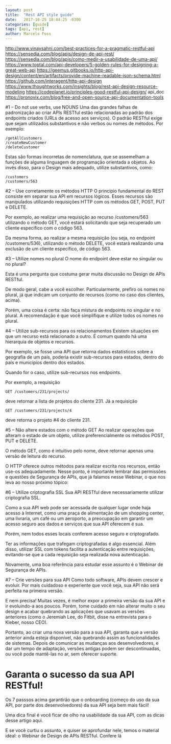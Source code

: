 ```yaml
---
layout: post
title:  "Rest API style guide"
date:   2017-10-25 18:44:25 -0300
categories: [guide]
tags: [api, rest]
author: Marcelo Foss
---
```

http://www.vinaysahni.com/best-practices-for-a-pragmatic-restful-api
https://sensedia.com/blog/apis/design-de-api-rest/
https://sensedia.com/blog/apis/como-medir-a-usabilidade-de-uma-api/
https://www.toptal.com/api-developers/5-golden-rules-for-designing-a-great-web-api
https://geemus.gitbooks.io/http-api-design/content/en/artifacts/provide-machine-readable-json-schema.html
https://github.com/interagent/http-api-design
https://www.thoughtworks.com/insights/blog/rest-api-design-resource-modeling
https://codeplanet.io/principles-good-restful-api-design/
api_doc
https://pronovix.com/blog/free-and-open-source-api-documentation-tools

#1 – Do not use verbs, use NOUNS
Uma das grandes falhas de padronização ao criar APIs RESTful estão relacionadas ao padrão dos endpoints criados (URLs de acesso aos serviços). O padrão RESTful exige que sejam utilizados substantivos e não verbos ou nomes de métodos. Por exemplo:

```
/getAllCustomers  
/createNewCustomer  
/deleteCustomer  
```
Estas são formas incorretas de nomenclatura, que se assemelham a funções de alguma linguagem de programação orientada a objetos. Ao invés disso, para o Design mais adequado, utilize substantivos, como:

```
/customers
/customers/563
```

#2 – Use corretamente os métodos HTTP
O princípio fundamental do REST consiste em separar sua API em recursos lógicos. Esses recursos são manipulados utilizando requisições HTTP com os métodos GET, POST, PUT e DELETE.

Por exemplo, ao realizar uma requisição ao recurso /customers/563 utilizando o método GET, você estará solicitando que seja recuperado um cliente específico com o código 563.

Da mesma forma, ao realizar a mesma requisição (ou seja, no endpoint /customers/536), utilizando o método DELETE, você estará realizando uma exclusão de um cliente específico, de código 563.

#3 – Utilize nomes no plural
O nome do endpoint deve estar no singular ou no plural?

Esta é uma pergunta que costuma gerar muita discussão no Design de APIs RESTful.

De modo geral, cabe a você escolher. Particularmente, prefiro os nomes no plural, já que indicam um conjunto de recursos (como no caso dos clientes, acima).

Porém, uma coisa é certa: não faça mistura de endpoints no singular e no plural. A recomendação é que você simplifique e utilize todos os nomes no plural.

#4 – Utilize sub-recursos para os relacionamentos
Existem situações em que um recurso está relacionado a outro. É comum quando há uma hierarquia de objetos e recursos.

Por exemplo, se fosse uma API que retorna dados estatísticos sobre a geografia de um país, poderia existir sub-recursos para estados, dentro do país e municípios dentro dos estados.

Quando for o caso, utilize sub-recursos nos endpoints.

Por exemplo, a requisição

```
GET /customers/231/projects/
```
deve retornar a lista de projetos do cliente 231. Já a requisição

```
GET /customers/231/projects/4
```
deve retorna o projeto #4 do cliente 231.

#5 – Não altere estados com o método GET
Ao realizar operações que alteram o estado de um objeto, utilize preferencialmente os métodos POST, PUT e DELETE.

O método GET, como é intuitivo pelo nome, deve retornar apenas uma versão de leitura do recurso.

O HTTP oferece outros métodos para realizar escrita nos recursos, então use-os adequadamente. Nesse ponto, é importante lembrar das permissões e questões de Segurança de APIs, que já falamos nesse Webinar, o que nos leva ao nosso próximo tópico:

#6 – Utilize criptografia SSL
Sua API RESTful deve necessariamente utilizar criptografia SSL.

Como a sua API web pode ser acessada de qualquer lugar onde haja acesso à Internet, como uma praça de alimentação de um shopping center, uma livraria, um café ou um aeroporto, a preocupação em garantir um acesso seguro aos dados e serviços que sua API oferecem é sua.

Porém, nem todos esses locais conferem acesso seguro e criptografado.

Ter as informações que trafegam criptografadas é algo essencial. Além disso, utilizar SSL com tokens facilita a autenticação entre requisições, evitando-se que a cada requisição seja realizada nova autenticação.

Novamente, uma boa referência para estudar esse assunto é o Webinar de Segurança de APIs.

#7 – Crie versões para sua API
Como todo software, APIs devem crescer e evoluir. Por mais cuidadoso e experiente que você seja, sua API não será perfeita na primeira versão.

E nem precisa! Muitas vezes, é melhor expor a primeira versão da sua API e ir evoluindo-a aos poucos. Porém, tome cuidado em não alterar muito o seu design e acabar quebrando as aplicações que usavam as versões anteriores (como o Jeremiah Lee, do Fitbit, disse na entrevista para o Kleber, nosso CEO).

Portanto, ao criar uma nova versão para a sua API, garanta que a versão anterior ainda esteja disponível, não quebrando assim as funcionalidades de sistemas. Depois de comunicar as mudanças aos desenvolvedores, e dar um tempo de adaptação, versões antigas podem ser descontinuadas, ou você pode mantê-las no ar, sem oferecer suporte.

# Garanta o sucesso da sua API RESTful!
Os 7 passsos acima garantirão que o onboarding (começo do uso da sua API, por parte dos desenvolvedores) da sua API seja bem mais fácil!

Uma dica final é você ficar de olho na usabilidade da sua API, com as dicas desse artigo aqui.

E se você curtiu o assunto, e quiser se aprofundar nele, temos o material ideal: o Webinar de Design de APIs RESTful. Confere lá
